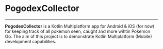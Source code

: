 # PogodexCollector
-------------------------
**PogodexCollector** is a Kotlin Multiplatform app for Android & iOS (for now) for keeping track of
all pokemon seen, caught and more wihtin Pokemon Go. The aim of this project is to demonstrate 
Kotlin Multiplatform (Mobile) development capabilities.
